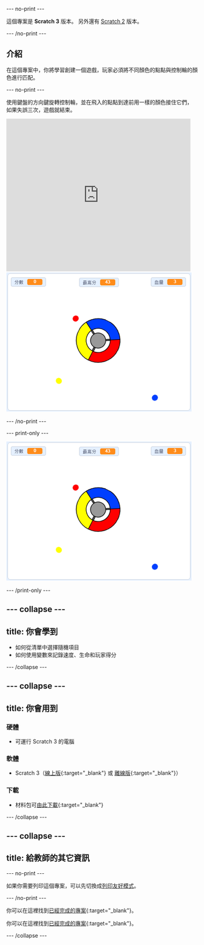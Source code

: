--- no-print ---

這個專案是 **Scratch 3** 版本。 另外還有 [Scratch 2](https://projects.raspberrypi.org/zh-TW/projects/catch-the-dots-scratch2) 版本。

--- /no-print ---

## 介紹

在這個專案中，你將學習創建一個遊戲，玩家必須將不同顏色的點點與控制輪的顏色進行匹配。

--- no-print ---

使用鍵盤的方向鍵旋轉控制輪，並在飛入的點點到達前用一樣的顏色接住它們， 如果失誤三次，遊戲就結束。

<div class="scratch-preview">
  <iframe allowtransparency="true" width="485" height="402" src="https://scratch.mit.edu/projects/embed/397738901/?autostart=false" frameborder="0" scrolling="no"></iframe>
  <img src="images/dots-final.png">
</div>

--- /no-print ---

--- print-only ---

![抓住點點的遊戲截圖](images/dots-final.png)

--- /print-only ---

--- collapse ---
---
title: 你會學到
---

+ 如何從清單中選擇隨機項目
+ 如何使用變數來記錄速度、生命和玩家得分

--- /collapse ---

--- collapse ---
---
title: 你會用到
---

### 硬體

+ 可運行 Scratch 3 的電腦

### 軟體

+ Scratch 3（[線上版](http://rpf.io/scratchon){:target="_blank"} 或 [離線版](http://rpf.io/scratchoff){:target="_blank"}）

### 下載

+ 材料包可[由此下載](http://rpf.io/p/zh-TW/catch-the-dots-go){:target="_blank"}

--- /collapse ---

--- collapse ---
---
title: 給教師的其它資訊
---

--- no-print ---

如果你需要列印這個專案，可以先切換成[列印友好模式](https://projects.raspberrypi.org/zh-TW/projects/catch-the-dots/print)。

--- /no-print ---

你可以在這裡找到[已經完成的專案](http://rpf.io/p/zh-TW/catch-the-dots-get){:target="_blank"}。

你可以在這裡找到[已經完成的專案](https://scratch.mit.edu/projects/252923761/#editor){:target="_blank"}。

--- /collapse ---